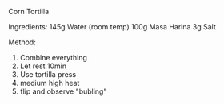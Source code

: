 Corn Tortilla

Ingredients:
145g Water (room temp)
100g Masa Harina
3g Salt

Method:
1. Combine everything
2. Let rest 10min
3. Use tortilla press
4. medium high heat
5. flip and observe "bubling"
